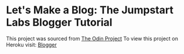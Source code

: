 # Let's Make a Blog: The Jumpstart Labs Blogger Tutorial
This project was sourced from [The Odin Project](http://www.theodinproject.com/web-development-101/ruby-on-rails)
To view this project on Heroku visit: [Blogger](#)
